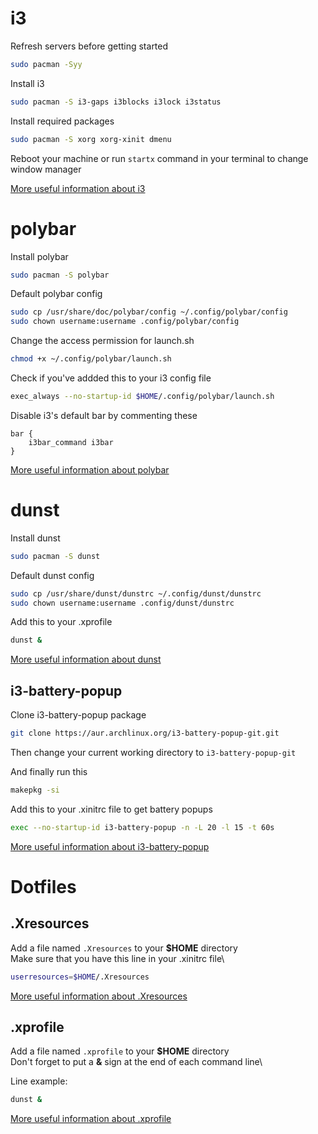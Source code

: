 # i3
Refresh servers before getting started
```bash
sudo pacman -Syy
```
Install i3
```bash
sudo pacman -S i3-gaps i3blocks i3lock i3status
```

Install required packages
```bash
sudo pacman -S xorg xorg-xinit dmenu
```

Reboot your machine or run ```startx``` command in your terminal to change window manager

[More useful information about i3](https://i3wm.org/docs/userguide.html)

# polybar
Install polybar
```bash
sudo pacman -S polybar
```

Default polybar config
```bash
sudo cp /usr/share/doc/polybar/config ~/.config/polybar/config
sudo chown username:username .config/polybar/config
```

Change the access permission for launch.sh
```bash
chmod +x ~/.config/polybar/launch.sh
```

Check if you've addded this to your i3 config file
```bash
exec_always --no-startup-id $HOME/.config/polybar/launch.sh
```

Disable i3's default bar by commenting these
```
bar {
    i3bar_command i3bar
}
```
[More useful information about polybar](https://github.com/polybar/polybar/wiki)

# dunst
Install dunst
```bash
sudo pacman -S dunst
```

Default dunst config
```bash
sudo cp /usr/share/dunst/dunstrc ~/.config/dunst/dunstrc
sudo chown username:username .config/dunst/dunstrc
```

Add this to your .xprofile
```bash 
dunst &
```

[More useful information about dunst](https://wiki.archlinux.org/index.php/Dunst)

## i3-battery-popup
Clone i3-battery-popup package
```bash
git clone https://aur.archlinux.org/i3-battery-popup-git.git
```
Then change your current working directory to ```i3-battery-popup-git```

And finally run this
```bash
makepkg -si
```

Add this to your .xinitrc file to get battery popups
```bash
exec --no-startup-id i3-battery-popup -n -L 20 -l 15 -t 60s
```

[More useful information about i3-battery-popup](https://github.com/rjekker/i3-battery-popup)

# Dotfiles
## .Xresources
Add a file named ```.Xresources``` to your **$HOME** directory\
Make sure that you have this line in your .xinitrc file\
```bash
userresources=$HOME/.Xresources
```

[More useful information about .Xresources](https://wiki.debian.org/Xresources)

## .xprofile
Add a file named ```.xprofile``` to your **$HOME** directory\
Don't forget to put a **&** sign at the end of each command line\

Line example:
```bash
dunst &
```

[More useful information about .xprofile](https://wiki.archlinux.org/index.php/Xprofile)
